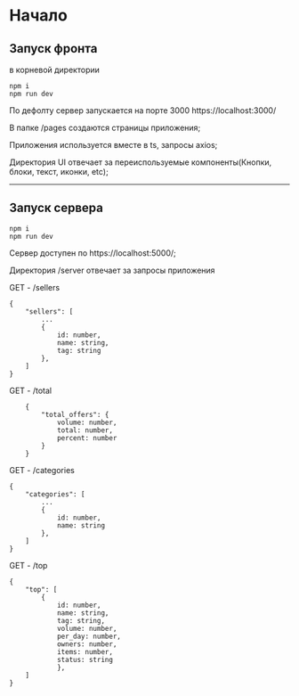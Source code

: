 # Начало
## **Запуск фронта**
в корневой директории

```
npm i
npm run dev
```

По дефолту сервер запускается на порте 3000 https://localhost:3000/

В папке /pages создаются страницы приложения;

Приложения используется вместе в ts, запросы axios;


Директория UI отвечает за переиспользуемые компоненты(Кнопки, блоки, текст, иконки, etc);
****
## Запуск сервера
```
npm i
npm run dev
```
Сервер доступен по https://localhost:5000/;

Директория /server отвечает за запросы приложения

GET - /sellers 
```
{
    "sellers": [
        ...
        {
            id: number, 
            name: string, 
            tag: string
        }, 
    ]
}
```

GET - /total 
```
    {
        "total_offers": {
            volume: number, 
            total: number, 
            percent: number
        }
    }
```

GET - /categories 
```
{
    "categories": [
        ...
        {
            id: number, 
            name: string
        }, 
    ]
}
```

GET - /top 
```
{
    "top": [
        {
            id: number, 
            name: string, 
            tag: string, 
            volume: number, 
            per_day: number, 
            owners: number, 
            items: number, 
            status: string
            }, 
    ]
}
```
